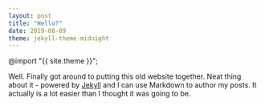 ```yaml
---
layout: post
title: "Hello?"
date: 2019-08-09
theme: jekyll-theme-midnight
---
```

@import "{{ site.theme }}";

Well. Finally got around to putting this old website together. Neat thing about it - powered by [Jekyll](http://jekyllrb.com) and I can use Markdown to author my posts. It actually is a lot easier than I thought it was going to be.
